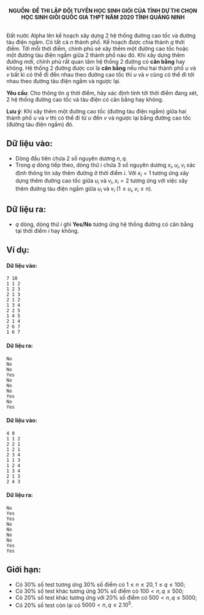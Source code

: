 **<center>NGUỒN: ĐỀ THI LẬP ĐỘI TUYỂN HỌC SINH GIỎI CỦA TỈNH DỰ THI CHỌN HỌC SINH GIỎI QUỐC GIA THPT NĂM 2020 TỈNH QUẢNG NINH</center>**
<br>

Đất nước Alpha lên kế hoạch xây dựng $2$ hệ thống đường cao tốc và đường tàu điện ngầm. Có tất cả $n$ thành phố. Kế hoạch được chia thành $q$ thời điểm. Tới mỗi thời điểm, chính phủ sẽ xây thêm một đường cao tốc hoặc một đường tàu điện ngầm giữa $2$ thành phố nào đó. Khi xây dựng thêm đường mới, chính phủ rất quan tâm hệ thống $2$ đường có **cân bằng** hay không. Hệ thống $2$ đường được coi là **cân bằng** nếu như hai thành phố $u$ và $v$ bất kì có thể đi đến nhau theo đường cao tốc thì $u$ và $v$ cũng có thể đi tới nhau theo đường tàu điện ngầm và ngược lại.

**Yêu cầu**: Cho thông tin $q$ thời điểm, hãy xác định tính tới thời điểm đang xét, $2$ hệ thống đường cao tốc và tàu điện có cân bằng hay không.

**Lưu ý**: Khi xây thêm một đường cao tốc (đường tàu điện ngầm) giữa hai thành phố $u$ và $v$ thì có thể đi từ $u$ đến $v$ và ngược lại bằng đường cao tốc (đường tàu điện ngầm) đó. 

## Dữ liệu vào:
- Dòng đầu tiên chứa $2$ số nguyên dương $n,q$.
- Trong $q$ dòng tiếp theo, dòng thứ $i$ chứa $3$ số nguyên dương $x_i,  u_i,v_i$ xác định thông tin xây thêm đường ở thời điểm $i$. Với $x_i=1$ tương ứng xây dựng thêm đường cao tốc giữa $u_i\text{ và }v_i, x_i=2$ tương ứng với việc xây thêm đường tàu điện ngầm giữa $u_i\text{ và }v_i \ (1≤u_i,v_i≤n)$.

## Dữ liệu ra:
- $q$ dòng, dòng thứ $i$ ghi **Yes/No** tương ứng hệ thống đường có cân bằng tại thời điểm $i$ hay không.

## Ví dụ:
#### Dữ liệu vào:
```
7 10
1 1 2
1 2 3
2 1 3
2 1 2
1 3 4
2 2 5
1 4 5
2 1 4
2 6 7
1 6 7
```

#### Dữ liệu ra:
```
No
No
No
Yes
No
No
No
Yes
No
Yes
```

#### Dữ liệu vào:
```
4 9
1 1 2
2 2 1
1 2 1
2 3 4
1 1 3
1 2 4
1 3 4
2 1 3
2 4 3
```

#### Dữ liệu ra:
```
No
Yes
Yes
No
No
No
No
Yes
Yes
```

## Giới hạn:
- Có $30\%$ số test tương ứng $30\%$ số điểm có $1≤n≤20,1≤ q≤100$;
- Có $30\%$ số test khác tương ứng $30\%$ số điểm có $100 < n, q ≤ 500$;
- Có $20\%$ số test khác tương ứng với $20\%$ số điểm có $500 < n, q ≤ 5000$;
- Có $20\%$ số test còn lại có $5000 < n ,q ≤ 2.10^5$.